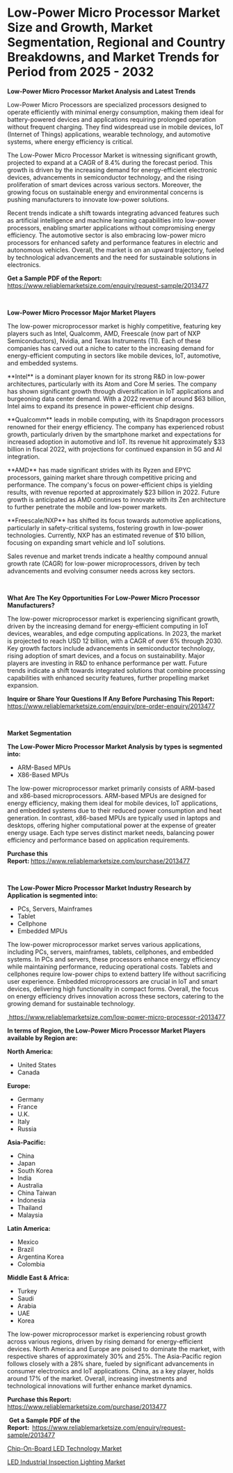 <p><h1>Low-Power Micro Processor Market Size and Growth, Market Segmentation, Regional and Country Breakdowns, and Market Trends for Period from 2025 -  2032</h1></p><p><strong>Low-Power Micro Processor Market Analysis and Latest Trends</strong></p>
<p><p>Low-Power Micro Processors are specialized processors designed to operate efficiently with minimal energy consumption, making them ideal for battery-powered devices and applications requiring prolonged operation without frequent charging. They find widespread use in mobile devices, IoT (Internet of Things) applications, wearable technology, and automotive systems, where energy efficiency is critical.</p><p>The Low-Power Micro Processor Market is witnessing significant growth, projected to expand at a CAGR of 8.4% during the forecast period. This growth is driven by the increasing demand for energy-efficient electronic devices, advancements in semiconductor technology, and the rising proliferation of smart devices across various sectors. Moreover, the growing focus on sustainable energy and environmental concerns is pushing manufacturers to innovate low-power solutions.</p><p>Recent trends indicate a shift towards integrating advanced features such as artificial intelligence and machine learning capabilities into low-power processors, enabling smarter applications without compromising energy efficiency. The automotive sector is also embracing low-power micro processors for enhanced safety and performance features in electric and autonomous vehicles. Overall, the market is on an upward trajectory, fueled by technological advancements and the need for sustainable solutions in electronics.</p></p>
<p><strong>Get a Sample PDF of the Report:&nbsp;</strong> <a href="https://www.reliablemarketsize.com/enquiry/request-sample/2013477?utm_campaign=1889&utm_medium=2&utm_source=Github&utm_content=ia&utm_term=07042025&utm_id=low-power-micro-processor">https://www.reliablemarketsize.com/enquiry/request-sample/2013477</a></p>
<p>&nbsp;</p>
<p><strong>Low-Power Micro Processor Major Market Players</strong></p>
<p><p>The low-power microprocessor market is highly competitive, featuring key players such as Intel, Qualcomm, AMD, Freescale (now part of NXP Semiconductors), Nvidia, and Texas Instruments (TI). Each of these companies has carved out a niche to cater to the increasing demand for energy-efficient computing in sectors like mobile devices, IoT, automotive, and embedded systems.</p><p>**Intel** is a dominant player known for its strong R&D in low-power architectures, particularly with its Atom and Core M series. The company has shown significant growth through diversification in IoT applications and burgeoning data center demand. With a 2022 revenue of around $63 billion, Intel aims to expand its presence in power-efficient chip designs.</p><p>**Qualcomm** leads in mobile computing, with its Snapdragon processors renowned for their energy efficiency. The company has experienced robust growth, particularly driven by the smartphone market and expectations for increased adoption in automotive and IoT. Its revenue hit approximately $33 billion in fiscal 2022, with projections for continued expansion in 5G and AI integration.</p><p>**AMD** has made significant strides with its Ryzen and EPYC processors, gaining market share through competitive pricing and performance. The company's focus on power-efficient chips is yielding results, with revenue reported at approximately $23 billion in 2022. Future growth is anticipated as AMD continues to innovate with its Zen architecture to further penetrate the mobile and low-power markets.</p><p>**Freescale/NXP** has shifted its focus towards automotive applications, particularly in safety-critical systems, fostering growth in low-power technologies. Currently, NXP has an estimated revenue of $10 billion, focusing on expanding smart vehicle and IoT solutions.</p><p>Sales revenue and market trends indicate a healthy compound annual growth rate (CAGR) for low-power microprocessors, driven by tech advancements and evolving consumer needs across key sectors.</p></p>
<p>&nbsp;</p>
<p><strong>What Are The Key Opportunities For Low-Power Micro Processor Manufacturers?</strong></p>
<p><p>The low-power microprocessor market is experiencing significant growth, driven by the increasing demand for energy-efficient computing in IoT devices, wearables, and edge computing applications. In 2023, the market is projected to reach USD 12 billion, with a CAGR of over 6% through 2030. Key growth factors include advancements in semiconductor technology, rising adoption of smart devices, and a focus on sustainability. Major players are investing in R&D to enhance performance per watt. Future trends indicate a shift towards integrated solutions that combine processing capabilities with enhanced security features, further propelling market expansion.</p></p>
<p><strong>Inquire or Share Your Questions If Any Before Purchasing This Report:</strong> <a href="https://www.reliablemarketsize.com/enquiry/pre-order-enquiry/2013477?utm_campaign=1889&utm_medium=2&utm_source=Github&utm_content=ia&utm_term=07042025&utm_id=low-power-micro-processor">https://www.reliablemarketsize.com/enquiry/pre-order-enquiry/2013477</a></p>
<p>&nbsp;</p>
<p><strong>Market Segmentation</strong></p>
<p><strong>The Low-Power Micro Processor Market Analysis by types is segmented into:</strong></p>
<p><ul><li>ARM-Based MPUs</li><li>X86-Based MPUs</li></ul></p>
<p><p>The low-power microprocessor market primarily consists of ARM-based and x86-based microprocessors. ARM-based MPUs are designed for energy efficiency, making them ideal for mobile devices, IoT applications, and embedded systems due to their reduced power consumption and heat generation. In contrast, x86-based MPUs are typically used in laptops and desktops, offering higher computational power at the expense of greater energy usage. Each type serves distinct market needs, balancing power efficiency and performance based on application requirements.</p></p>
<p><strong>Purchase this Report:&nbsp;</strong><a href="https://www.reliablemarketsize.com/purchase/2013477?utm_campaign=1889&utm_medium=2&utm_source=Github&utm_content=ia&utm_term=07042025&utm_id=low-power-micro-processor">https://www.reliablemarketsize.com/purchase/2013477</a></p>
<p>&nbsp;</p>
<p><strong>The Low-Power Micro Processor Market Industry Research by Application is segmented into:</strong></p>
<p><ul><li>PCs, Servers, Mainframes</li><li>Tablet</li><li>Cellphone</li><li>Embedded MPUs</li></ul></p>
<p><p>The low-power microprocessor market serves various applications, including PCs, servers, mainframes, tablets, cellphones, and embedded systems. In PCs and servers, these processors enhance energy efficiency while maintaining performance, reducing operational costs. Tablets and cellphones require low-power chips to extend battery life without sacrificing user experience. Embedded microprocessors are crucial in IoT and smart devices, delivering high functionality in compact forms. Overall, the focus on energy efficiency drives innovation across these sectors, catering to the growing demand for sustainable technology.</p></p>
<p><a href="https://www.reliablemarketsize.com/low-power-micro-processor-r2013477?utm_campaign=1889&utm_medium=2&utm_source=Github&utm_content=ia&utm_term=07042025&utm_id=low-power-micro-processor">&nbsp;https://www.reliablemarketsize.com/low-power-micro-processor-r2013477</a></p>
<p><strong>In terms of Region, the Low-Power Micro Processor Market Players available by Region are:</strong></p>
<p>
    <p> <strong> North America: </strong>
        <ul>
            <li>United States</li>
            <li>Canada</li>
        </ul>
        </p> 
    <p> <strong> Europe: </strong>
        <ul>
            <li>Germany</li>
            <li>France</li>
            <li>U.K.</li>
            <li>Italy</li>
            <li>Russia</li>
        </ul>
        </p> 
    <p> <strong> Asia-Pacific: </strong>
        <ul>
            <li>China</li>
            <li>Japan</li>
            <li>South Korea</li>
            <li>India</li>
            <li>Australia</li>
            <li>China Taiwan</li>
            <li>Indonesia</li>
            <li>Thailand</li>
            <li>Malaysia</li>
        </ul>
        </p> 
    <p> <strong> Latin America: </strong>
        <ul>
            <li>Mexico</li>
            <li>Brazil</li>
            <li>Argentina Korea</li>
            <li>Colombia</li>
        </ul>
        </p> 
    <p> <strong> Middle East & Africa: </strong>
        <ul>
            <li>Turkey</li>
            <li>Saudi</li>
            <li>Arabia</li>
            <li>UAE</li>
            <li>Korea</li>
        </ul>
    </p>
    </p>
<p><p>The low-power microprocessor market is experiencing robust growth across various regions, driven by rising demand for energy-efficient devices. North America and Europe are poised to dominate the market, with respective shares of approximately 30% and 25%. The Asia-Pacific region follows closely with a 28% share, fueled by significant advancements in consumer electronics and IoT applications. China, as a key player, holds around 17% of the market. Overall, increasing investments and technological innovations will further enhance market dynamics.</p></p>
<p><strong>Purchase this Report: </strong><a href="https://www.reliablemarketsize.com/purchase/2013477?utm_campaign=1889&utm_medium=2&utm_source=Github&utm_content=ia&utm_term=07042025&utm_id=low-power-micro-processor">https://www.reliablemarketsize.com/purchase/2013477</a></p>
<p>&nbsp;<strong>Get a Sample PDF of the Report:&nbsp;&nbsp;</strong><a href="https://www.reliablemarketsize.com/enquiry/request-sample/2013477?utm_campaign=1889&utm_medium=2&utm_source=Github&utm_content=ia&utm_term=07042025&utm_id=low-power-micro-processor">https://www.reliablemarketsize.com/enquiry/request-sample/2013477</a></p>
<p><strong></strong></p>
<p><p><a href="https://github.com/prosalinda88/Market-Research-Report-List-7/blob/main/chip-on-board-led-technology-market.md?utm_campaign=1889&utm_medium=2&utm_source=Github&utm_content=ia&utm_term=07042025&utm_id=low-power-micro-processor">Chip-On-Board LED Technology Market</a></p><p><a href="https://github.com/BrandonBrown3773/Market-Research-Report-List-1/blob/main/led-industrial-inspection-lighting-market.md?utm_campaign=1889&utm_medium=2&utm_source=Github&utm_content=ia&utm_term=07042025&utm_id=low-power-micro-processor">LED Industrial Inspection Lighting Market</a></p></p>